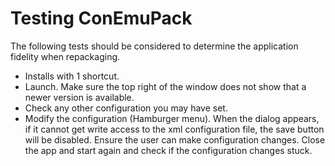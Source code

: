 # Testing ConEmuPack

The following tests should be considered to determine the application fidelity when repackaging.

* Installs with 1 shortcut.
* Launch. Make sure the top right of the window does not show that a newer version is available.
* Check any other configuration you may have set.
* Modify the configuration (Hamburger menu).  When the dialog appears, if it cannot get write access to the xml configuration file, the save button will be disabled.  Ensure the user can make configuration changes.  Close the app and start again and check if the configuration changes stuck.